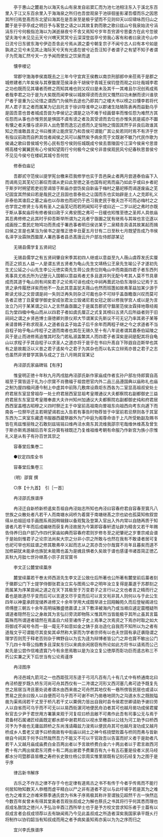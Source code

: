 <!-- { "loadSidebar": true } -->
　　亭于惠山之麓曷为以海天名山有泉发自岩窦汇而为池七池相注东入于溪北东百里入于江又东百余里入于海海泉之所归也吾尝观泉于池徘徊鉴影濯吾缨而乐之因思其所归焉登髙而东北望曰海其在是吾泉至是极乎望而不见则仰天以叹啸咏而归山之麓于是乎亭亭成之明日予与客登之语之以其故复韵而歌之歌曰兹山兮我泉始流兮涓涓东行兮何极指沧海以为渊逝昼夜兮不舎又焉知兮岁年吾穷源兮思委方在此兮忽彼望夫海兮未见见云天兮兴喟天冥冥兮云深深登兹亭兮劳我心客有和者曰泉流兮山中日流兮日东彼东海兮伊迩吾舎此兮焉从源之委兮朝复宗子不闻兮古人曰有本兮如是孰进之见兮未见其止海际天兮天有光逺在彼兮近吾汪知子者谓子之有望不知子者谓子为荒海汇然兮天一方予闻而使反之饮泉而退

　　懐李楼记

　　常郡守渤海李侯嵩既去之三年今守宜宾王侯教以南京刑部郎中来莅焉于是郡之城修建者六年矣侯与其寮盩厔范侯泽余干胡侯守青城王侯钧登而观之曰壮哉城李君之功也既而见其壊者而修之而知其难也则又叹曰是未及其千一其难且尔况创焉成焉者哉李君之功于是为大矣既而闻李侯以城故得谤而去则又慨然曰功未酬而谤兴谁欤尸者于是重为公论惜之谓西门为侯所去途也乃即其门之楼大书以榜之曰懐李若将代邦人君子言之者而属某为记且托言于徐训导淮申之以郡诸生陆辂陈表再而益勤乌乎是固吾意也昔者城成吾尝为李侯记之谓是之功不难于经画督率而惟任怨为难然方其任怨而从事也亦惟劳民是惧固不虞有谤之者及其受谤而去位也亦惟失民是戚亦不圗有懐之者夫懐与谤非异人出危警而逸忘近惑而久定恒物之情固其然乎非良后政谁其知之而谁敢昌言之书曰推贤让能庶官乃和吾侯可谓能广其让矣若同时焉不有济乎世有指议前政而自矜其伐者闻侯之风可以赧然矣予病余荒于文既谢不敏乃代民作歌为侯诵之歌曰昔侯城兮劳心民有怨兮侯则任城既成兮侯去晋陵固兮江深今侯来兮思昔榜高楼兮翼翼民有心兮侯知望周行兮何极今之侯兮非昔侯观民风兮纪春秋思昔侯兮不见见今侯兮在楼屼其城兮吾何忧

　　修泰伯庙记

　　吾郡贰守范侯以提学宪台檄来莅我修学也实于吾邑戾止者两月尝道泰伯庙下入而谒焉见其芜圮已甚叹而谓从吏曰此至徳之圣也国有祀焉而庙乃如此乎或曰乡者祀于斯岁时朔望若吏初至谒皆于斯庙亦尝饬矣自新庙于梅村之墓祀移而谒遂废庙之芜圮固宜其然侯曰若是哉民之迂且固也昔泰伯之让国而东也实始辟是土人之克即礼义非泰伯其谁启之墓之庙也以存故也而祀仍于邑习我吏民于敬夫岂不可而必梅村之之也学宫之修贤士与焉有圣人之庙芜圮而若罔闻知可乎或曰近一二岁以祀之弗时亦既于斯从事矣庙将有修者侯曰政于义弗安图之弗可一日缓也矧惟至徳之圣邦人具依庙其忍弗修修之此其时乎抑吾斯举所谓为之兆者宁亟圗之犹有继焉与其竢也言讫遂以成画授二耆民庀物鸠功而责成于署邑事者明日侯访某于二泉精舎具语其故某起而揖曰侯之言是也某当为侯书之是惟正徳辛丑夏五月廿有二日至秋七月既望告成乃书侯名泽字汝霖陜西盩厔人署邑事者县丞髙唐云升户部左侍郎邵某记

　　无锡县儒学复五贤祠记

　　无锡县儒学之有五贤祠肇自宋季其初四人继或以意益至九人薇山虞荐发氏实厘而正之损五人益一人是谓五贤五贤者为龟山先生文靖杨公玊泉先生喻公子才遂初先生尤公延之小山先生李公元徳实斋先生蒋公良贵位则龟山中而南面四君子者东西列焉事具尤栋氏所为记歴元入国朝以意益焉者尤多且遂并列无配今考其人莫不节具章成而其道于龟山则有间矣君子之论焉可诬也成化中祠再葺武功伯东海徐公记焉于五贤之承传履厯详矣而他不一及此其意盖犹夫薇山也然而班簉如故弗革益加某少游于斯读尤徐之文尝谓是祠一失则泛再失则杂泛可裁也杂不可辩乎盖亟瞻亟兴叹而莫可告者正徳丁丑夏督学御史安成张君汝立毁诸尼若女冠之居以修我学宫人或以是为言汝立乃问于某某谓之曰人之言然盍亟圗之于是属吾郡贰守盩厔范侯汝霖择地尊经阁后为堂四楹中龟山而从以四君子者如虞氏厘正之式复其榜曰五贤凡后所益者则于旧祠祠之谓之乡贤邑博士唐徳卿刘景仪郑大节谓某实先斯议不可无记乃率其弟子某等来请昔韩子称求观圣人之道者自孟子始孟子后千余年而两程子继之今之求道者不当自程子始乎龟山传程子之道而南者也其在无锡久至十有八年说者谓其嘉泰伯延陵之风于是止而进修焉追惟其时及门若私淑盖繁其人而四君子者深矣是祠是配其将自龟山以求程子乎其自程子以求圣人之道亦将于是乎在书曰升髙自下陟遐自迩斯举也其有之是故裁泛以义昔之君子逺矣今之君子为其杂也而以名实立辩焉亦昔之君子之志也虽然非贤督学其孰与成之丁丑八月朔具官某记

　　冉泾邵氏家庙碑铭【有序】

　　惟皇明正徳十年秋九月丙戌朏冉泾邵氏新作家庙成作者玄孙户部左侍郎寳自高祖至于寳皆适于礼为小宗寳不肖徼福于祖尝厯官内外二品三品遵国典以庙称礼也庙之制为屋四楹间遵今制上中虚其中前陈几敷席设鼎炬东西各为二室显高祖叔安处士府君居东室显曾祖存一处士府君居西室显祖考皇赠通议大夫都察院右副都御史三益府君居东东室显考皇赠奉直大夫许州知州加通议大夫都察院右副都御史纯和府君居西西室盖稽古昭穆之义四时祭迁主于中室前高祖南向曽祖东向祖西向考东向逓下而南各一位祭毕还主若朔望谒若出入告若有事告时物荐皆于中室前若忌祭则各于其室东西为二夹室东藏遗书服器西蔵祭器外为门中庭为阁尊命诰于上凡所受勅副及赐书皆在焉兹惟丽牲之石敢刻兹铭铭曰维冉泾水南东其流维我邵宗宅哉维休维髙及曾生于斯亦斯焉游越后百年玄孙寳有禄既迁乃复维祖维考朝有命服乃作新宫为族小宗惟礼义是从有子有孙百世其崇之

　　容春堂后集巻二

　　●钦定四库全书

　　容春堂后集卷三

　　（明）邵寳 撰

　　○序【十九首】　引［一首］

　　冉泾邵氏族谱序

　　冉泾迁自新桥新桥逺矣吾祖自冉泾始志所知也冉泾曰容春府君自容春至寳凡八世族之众散处者凡若干人而南塘水闼桥为着寳于南塘继髙之宗也幼也孤莫知攸叙尝得从伯祖廷珪手画图系焉因稍辑録以备观覧及登第入官出入外内常以自随再质于知谱者凡若干年而后成编继而获复冉泾故居为今第即容春轩遗址辟为精舎又若干年赐告侍养归自户部乃作四代家庙如典而容春府君则岁修冬至之祀肇祀之岁羣宗咸会谱于是始刻惟君子之论宗法尚矣大宗之分非小宗之所敢与也然在我有不敢诿者居可复也祀可举也矧兹谱之修其敢弗卒义起而志从之其亦吾分尔哉寳不肖年且暮矣而道不加修嗣犹未能承也族犹未能赡也盖为是媿且惧者久矣故于谱也感谨书诸首简正徳乙亥秋九月朏七世孙继髙小宗子具官寳书

　　李文正公麓堂续藁序

　　麓堂续藁若干巻太师西涯先生李文正公致仕后所著也公所著有麓堂前后藁者刻于徽郡公门下士提学侍御张君汝立实与图焉公卒之明年汝立复得是藁遂于苏郡刻之而属某为序某尝闻之道之在天下其极至于万变君子之言行以之文也者言之精而行之着也是故道尽乎变而后可以言道文尽乎变而后可以言文茍非其人则何以与于此公生四年以神童承顾宠储养进修又十余年学用大成既举进士回翔翰苑久而后登秘阁进位师傅歴三朝五十余年高明端雅盛徳嘉谟上沃下敷泽被海内乃或当艰应遽定震稽疑所谓道者隠然在公之身故其为言弘衍旁流即物陈义惟其所当皆能极乎其所止虽其言篇篇殊而所谓道者错然在焉盖自六经至诸传子史上焉凖之次焉资之下焉亦时取之如大将御戎不闻号令而一鼓一麾无不如意如金之铸于良冶造化自我而不知所以为之者有道哉文乎可谓能尽其变矣其卓然称大家而为学者宗师有以也夫世固有承迂袭隐谓之理学否则荒于释老否则杂于稗野自以为玄为逹为辩博者皆公门之弃也寳不敏出公门下几四十年辱公指教多且深矣东归以来病余闲居窃有所论如此方将书以请焉而公己矣先是公尝作信难遗寳乃今有余思焉敢以是为汝立复公徳厚而彰功巨而逺古称三不朽公实兼之天下后世当有公论焉谨序

　　冉泾图序

　　冉泾邑城九箭河之一也西距弦河东逹于弓河凡百有几十有几丈中有桥通南北曰冉泾桥歴岁既久桥东河尚可舟其西仅有一二洿谓之河形又西河塞几弗可迹予既复先世之居居当洿且塞处说者谓水由西来凿之可舟然其地仅有一巷所傍皆民居也或请以贾易之民余曰毁人以自便而可乌乎而不可谢不听乃凿巷地阴为之沟道水东之既脱隘凿为渠焉阔若干丈至于桥凡若干丈以粟佣力皆出自我时县令侯君世卿请助予谢曰劳人以自省而可乌乎而不可无以以易西街濵河地便民舟泊者其可也越月凿功成侯君擢秋官去少尹于君世用方署篆来观于河复叹曰桥且敝不可弗作此吾有司事公无与焉于君备材石属诸匠经画既定都水郎中谢君邦应以视水至檄县以公钱为河工助予曰桥西河予为予凿也无庸兹顾桥之东尚浅请藉兹力浚焉以便民舟其可也越月浚功成又越月桥成乡人耆老又谓予曰桥南故有中街庙以祠土之神今栋挠壁败葢与桥同而弗与皆新继自今祠其于何予曰然哉然吾力不能又不可以干官政吾以告富而好义者于是助者凡若干人又越月庙成庙费白金百两出者以予言故桥费白金六十两出者以于君言故西河费十有六两出侯君东河费十有二两出谢君予费粟百有九十有五石董是役者义民马经都水分司暨郡县皆檄之寿府长史致仕杨公崇周实惟里居既有记刻石经复为之图于是乎序

　　律吕新书解序

　　古乐之不作古之律不存于今也定律有道焉古之书不有传于今者乎传焉而不能行何居知物知数天人叅稽而虚平精白以尸之非有道者不足以与此吁嗟乎若是其为之难也为之难言之亦难宋蔡季通氏尝为书朱子序焉极其称许至谓独见超然千古一快然迄今数百年矣曾未有得其堂奥者吾观张叔成之为解也蔡氏之书其将行乎何其悉而理也叔成名敔饶之徳兴人予弘治辛酉江西所举士也于是予方校文尝求知乐者于士葢有以叔成言者会叔成领荐以去有缺闻焉乃今见此盖叔成之所造者深矣我国家承平既乆行将制作以协钧韶当有知叔成而用之者予病矣虽知焉亦奚以为为之序而归之

　　宜兴李氏族谱序

